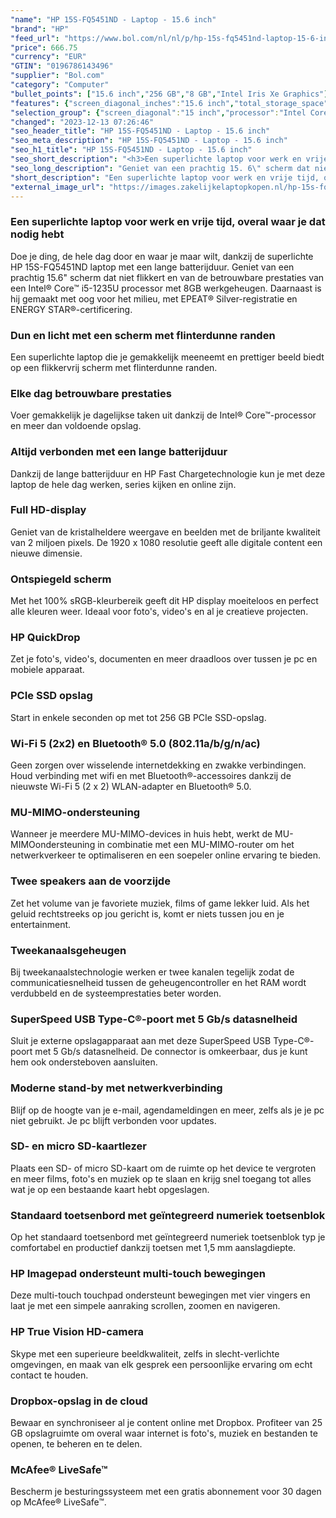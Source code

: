 ```yaml
---
"name": "HP 15S-FQ5451ND - Laptop - 15.6 inch"
"brand": "HP"
"feed_url": "https://www.bol.com/nl/nl/p/hp-15s-fq5451nd-laptop-15-6-inch/9300000098933531"
"price": 666.75
"currency": "EUR"
"GTIN": "0196786143496"
"supplier": "Bol.com"
"category": "Computer"
"bullet_points": ["15.6 inch","256 GB","8 GB","Intel Iris Xe Graphics"]
"features": {"screen_diagonal_inches":"15.6 inch","total_storage_space":"256 GB","memory_size":"8 GB","graphics_card":"Intel Iris Xe Graphics"}
"selection_group": {"screen_diagonal":"15 inch","processor":"Intel Core i5","changed_price_past_3_days":false,"product_family":"HP 15s"}
"changed": "2023-12-13 07:26:46"
"seo_header_title": "HP 15S-FQ5451ND - Laptop - 15.6 inch"
"seo_meta_description": "HP 15S-FQ5451ND - Laptop - 15.6 inch"
"seo_h1_title": "HP 15S-FQ5451ND - Laptop - 15.6 inch"
"seo_short_description": "<h3>Een superlichte laptop voor werk en vrije tijd, overal waar je dat nodig hebt</h3>\n<p> Doe je ding, de hele dag door en waar je maar wilt, dankzij de superlichte HP 15S-FQ5451ND laptop met een lange batterijduur."
"seo_long_description": "Geniet van een prachtig 15. 6\" scherm dat niet flikkert en van de betrouwbare prestaties van een Intel® Core™ i5-1235U processor met 8GB werkgeheugen. Daarnaast is hij gemaakt met oog voor het milieu, met EPEAT® Silver-registratie en ENERGY STAR®-certificering. </p>\n<h3>Dun en licht met een scherm met flinterdunne randen</h3>\n<p> Een superlichte laptop die je gemakkelijk meeneemt en prettiger beeld biedt op een flikkervrij scherm met flinterdunne randen. </p>\n<h3>Elke dag betrouwbare prestaties</h3>\n<p> Voer gemakkelijk je dagelijkse taken uit dankzij de Intel® Core™-processor en meer dan voldoende opslag. </p>\n<h3>Altijd verbonden met een lange batterijduur</h3>\n<p> Dankzij de lange batterijduur en HP Fast Chargetechnologie kun je met deze laptop de hele dag werken, series kijken en online zijn. </p>\n<h3>Full HD-display</h3>\n<p> Geniet van de kristalheldere weergave en beelden met de briljante kwaliteit van 2 miljoen pixels. De 1920 x 1080 resolutie geeft alle digitale content een nieuwe dimensie. </p>\n<h3>Ontspiegeld scherm</h3>\n<p> Met het 100% sRGB-kleurbereik geeft dit HP display moeiteloos en perfect alle kleuren weer. Ideaal voor foto's, video's en al je creatieve projecten. </p>\n<h3>HP QuickDrop</h3>\n<p> Zet je foto's, video's, documenten en meer draadloos over tussen je pc en mobiele apparaat. </p>\n<h3>PCIe SSD opslag</h3>\n<p> Start in enkele seconden op met tot 256 GB PCIe SSD-opslag. </p>\n<h3>Wi-Fi 5 (2x2) en Bluetooth® 5. 0 (802. 11a/b/g/n/ac)</h3>\n<p> Geen zorgen over wisselende internetdekking en zwakke verbindingen. Houd verbinding met wifi en met Bluetooth®-accessoires dankzij de nieuwste Wi-Fi 5 (2 x 2) WLAN-adapter en Bluetooth® 5. 0. </p>\n<h3>MU-MIMO-ondersteuning</h3>\n<p> Wanneer je meerdere MU-MIMO-devices in huis hebt, werkt de MU-MIMOondersteuning in combinatie met een MU-MIMO-router om het netwerkverkeer te optimaliseren en een soepeler online ervaring te bieden. </p>\n<h3>Twee speakers aan de voorzijde</h3>\n<p> Zet het volume van je favoriete muziek, films of game lekker luid. Als het geluid rechtstreeks op jou gericht is, komt er niets tussen jou en je entertainment. </p>\n<h3>Tweekanaalsgeheugen</h3>\n<p> Bij tweekanaalstechnologie werken er twee kanalen tegelijk zodat de communicatiesnelheid tussen de geheugencontroller en het RAM wordt verdubbeld en de systeemprestaties beter worden. </p>\n<h3>SuperSpeed USB Type-C®-poort met 5 Gb/s datasnelheid</h3>\n<p> Sluit je externe opslagapparaat aan met deze SuperSpeed USB Type-C®-poort met 5 Gb/s datasnelheid. De connector is omkeerbaar, dus je kunt hem ook ondersteboven aansluiten. </p>\n<h3>Moderne stand-by met netwerkverbinding</h3>\n<p> Blijf op de hoogte van je e-mail, agendameldingen en meer, zelfs als je je pc niet gebruikt. Je pc blijft verbonden voor updates. </p>\n<h3>SD- en micro SD-kaartlezer</h3>\n<p> Plaats een SD- of micro SD-kaart om de ruimte op het device te vergroten en meer films, foto's en muziek op te slaan en krijg snel toegang tot alles wat je op een bestaande kaart hebt opgeslagen. </p>\n<h3>Standaard toetsenbord met geïntegreerd numeriek toetsenblok</h3>\n<p> Op het standaard toetsenbord met geïntegreerd numeriek toetsenblok typ je comfortabel en productief dankzij toetsen met 1,5 mm aanslagdiepte. </p>\n<h3>HP Imagepad ondersteunt multi-touch bewegingen</h3>\n<p> Deze multi-touch touchpad ondersteunt bewegingen met vier vingers en laat je met een simpele aanraking scrollen, zoomen en navigeren. </p>\n<h3>HP True Vision HD-camera</h3>\n<p> Skype met een superieure beeldkwaliteit, zelfs in slecht-verlichte omgevingen, en maak van elk gesprek een persoonlijke ervaring om echt contact te houden. </p>\n<h3>Dropbox-opslag in de cloud</h3>\n<p> Bewaar en synchroniseer al je content online met Dropbox. Profiteer van 25 GB opslagruimte om overal waar internet is foto's, muziek en bestanden te openen, te beheren en te delen. </p>\n<h3>McAfee® LiveSafe™</h3>\n<p> Bescherm je besturingssysteem met een gratis abonnement voor 30 dagen op McAfee® LiveSafe™. </p>"
"short_description": "Een superlichte laptop voor werk en vrije tijd, overal waar je dat nodig hebt Doe je ding, de hele dag door en waar je maar wilt, dankzij de superlichte HP 15S-FQ5451ND laptop met een lange batterijduur. Geniet van een prachtig 15.6\" scherm dat niet flikkert en van de betrouwbare prestaties van een Intel® Core™ i5-1235U processor met 8GB werkgeheugen. Daarnaast is hij gemaakt met oog voor het milieu, met EPEAT® Silver-registratie en ENERGY STAR®-certificering. Dun en licht met een scherm met flinterdunne randen Een superlichte laptop die je gemakkelijk meeneemt en prettiger beeld biedt op een flikkervrij scherm met flinterdunne randen. Elke dag betrouwbare prestaties Voer gemakkelijk je dagelijkse taken uit dankzij de Intel® Core™-processor en meer dan voldoende opslag. Altijd verbonden met een lange batterijduur Dankzij de lange batterijduur en HP Fast Chargetechnologie kun je met deze laptop de hele dag werken, series kijken en online zijn. Full HD-display Geniet van de kristalheldere weergave en beelden met de briljante kwaliteit van 2 miljoen pixels. De 1920 x 1080 resolutie geeft alle digitale content een nieuwe dimensie. Ontspiegeld scherm Met het 100% sRGB-kleurbereik geeft dit HP display moeiteloos en perfect alle kleuren weer. Ideaal voor foto's, video's en al je creatieve projecten. HP QuickDrop Zet je foto's, video's, documenten en meer draadloos over tussen je pc en mobiele apparaat. PCIe SSD opslag Start in enkele seconden op met tot 256 GB PCIe SSD-opslag. Wi-Fi 5 (2x2) en Bluetooth® 5.0 (802.11a/b/g/n/ac) Geen zorgen over wisselende internetdekking en zwakke verbindingen. Houd verbinding met wifi en met Bluetooth®-accessoires dankzij de nieuwste Wi-Fi 5 (2 x 2) WLAN-adapter en Bluetooth® 5.0. MU-MIMO-ondersteuning Wanneer je meerdere MU-MIMO-devices in huis hebt, werkt de MU-MIMOondersteuning in combinatie met een MU-MIMO-router om het netwerkverkeer te optimaliseren en een soepeler online ervaring te bieden. Twee speakers aan de voorzijde Zet het volume van je favoriete muziek, films of game lekker luid. Als het geluid rechtstreeks op jou gericht is, komt er niets tussen jou en je entertainment. Tweekanaalsgeheugen Bij tweekanaalstechnologie werken er twee kanalen tegelijk zodat de communicatiesnelheid tussen de geheugencontroller en het RAM wordt verdubbeld en de systeemprestaties beter worden. SuperSpeed USB Type-C®-poort met 5 Gb/s datasnelheid Sluit je externe opslagapparaat aan met deze SuperSpeed USB Type-C®-poort met 5 Gb/s datasnelheid. De connector is omkeerbaar, dus je kunt hem ook ondersteboven aansluiten. Moderne stand-by met netwerkverbinding Blijf op de hoogte van je e-mail, agendameldingen en meer, zelfs als je je pc niet gebruikt. Je pc blijft verbonden voor updates. SD- en micro SD-kaartlezer Plaats een SD- of micro SD-kaart om de ruimte op het device te vergroten en meer films, foto's en muziek op te slaan en krijg snel toegang tot alles wat je op een bestaande kaart hebt opgeslagen. Standaard toetsenbord met geïntegreerd numeriek toetsenblok Op het standaard toetsenbord met geïntegreerd numeriek toetsenblok typ je comfortabel en productief dankzij toetsen met 1,5 mm aanslagdiepte. HP Imagepad ondersteunt multi-touch bewegingen Deze multi-touch touchpad ondersteunt bewegingen met vier vingers en laat je met een simpele aanraking scrollen, zoomen en navigeren. HP True Vision HD-camera Skype met een superieure beeldkwaliteit, zelfs in slecht-verlichte omgevingen, en maak van elk gesprek een persoonlijke ervaring om echt contact te houden. Dropbox-opslag in de cloud Bewaar en synchroniseer al je content online met Dropbox. Profiteer van 25 GB opslagruimte om overal waar internet is foto's, muziek en bestanden te openen, te beheren en te delen. McAfee® LiveSafe™ Bescherm je besturingssysteem met een gratis abonnement voor 30 dagen op McAfee® LiveSafe™."
"external_image_url": "https://images.zakelijkelaptopkopen.nl/hp-15s-fq5451nd-laptop-15-6-inch.webp"
---
```


<h3>Een superlichte laptop voor werk en vrije tijd, overal waar je dat nodig hebt</h3>
<p> Doe je ding, de hele dag door en waar je maar wilt, dankzij de superlichte HP 15S-FQ5451ND laptop met een lange batterijduur. Geniet van een prachtig 15.6" scherm dat niet flikkert en van de betrouwbare prestaties van een Intel® Core™ i5-1235U processor met 8GB werkgeheugen. Daarnaast is hij gemaakt met oog voor het milieu, met EPEAT® Silver-registratie en ENERGY STAR®-certificering. </p>
<h3>Dun en licht met een scherm met flinterdunne randen</h3>
<p> Een superlichte laptop die je gemakkelijk meeneemt en prettiger beeld biedt op een flikkervrij scherm met flinterdunne randen. </p>
<h3>Elke dag betrouwbare prestaties</h3>
<p> Voer gemakkelijk je dagelijkse taken uit dankzij de Intel® Core™-processor en meer dan voldoende opslag. </p>
<h3>Altijd verbonden met een lange batterijduur</h3>
<p> Dankzij de lange batterijduur en HP Fast Chargetechnologie kun je met deze laptop de hele dag werken, series kijken en online zijn. </p>
<h3>Full HD-display</h3>
<p> Geniet van de kristalheldere weergave en beelden met de briljante kwaliteit van 2 miljoen pixels. De 1920 x 1080 resolutie geeft alle digitale content een nieuwe dimensie. </p>
<h3>Ontspiegeld scherm</h3>
<p> Met het 100% sRGB-kleurbereik geeft dit HP display moeiteloos en perfect alle kleuren weer. Ideaal voor foto's, video's en al je creatieve projecten. </p>
<h3>HP QuickDrop</h3>
<p> Zet je foto's, video's, documenten en meer draadloos over tussen je pc en mobiele apparaat. </p>
<h3>PCIe SSD opslag</h3>
<p> Start in enkele seconden op met tot 256 GB PCIe SSD-opslag. </p>
<h3>Wi-Fi 5 (2x2) en Bluetooth® 5.0 (802.11a/b/g/n/ac)</h3>
<p> Geen zorgen over wisselende internetdekking en zwakke verbindingen. Houd verbinding met wifi en met Bluetooth®-accessoires dankzij de nieuwste Wi-Fi 5 (2 x 2) WLAN-adapter en Bluetooth® 5.0. </p>
<h3>MU-MIMO-ondersteuning</h3>
<p> Wanneer je meerdere MU-MIMO-devices in huis hebt, werkt de MU-MIMOondersteuning in combinatie met een MU-MIMO-router om het netwerkverkeer te optimaliseren en een soepeler online ervaring te bieden. </p>
<h3>Twee speakers aan de voorzijde</h3>
<p> Zet het volume van je favoriete muziek, films of game lekker luid. Als het geluid rechtstreeks op jou gericht is, komt er niets tussen jou en je entertainment. </p>
<h3>Tweekanaalsgeheugen</h3>
<p> Bij tweekanaalstechnologie werken er twee kanalen tegelijk zodat de communicatiesnelheid tussen de geheugencontroller en het RAM wordt verdubbeld en de systeemprestaties beter worden. </p>
<h3>SuperSpeed USB Type-C®-poort met 5 Gb/s datasnelheid</h3>
<p> Sluit je externe opslagapparaat aan met deze SuperSpeed USB Type-C®-poort met 5 Gb/s datasnelheid. De connector is omkeerbaar, dus je kunt hem ook ondersteboven aansluiten. </p>
<h3>Moderne stand-by met netwerkverbinding</h3>
<p> Blijf op de hoogte van je e-mail, agendameldingen en meer, zelfs als je je pc niet gebruikt. Je pc blijft verbonden voor updates. </p>
<h3>SD- en micro SD-kaartlezer</h3>
<p> Plaats een SD- of micro SD-kaart om de ruimte op het device te vergroten en meer films, foto's en muziek op te slaan en krijg snel toegang tot alles wat je op een bestaande kaart hebt opgeslagen. </p>
<h3>Standaard toetsenbord met geïntegreerd numeriek toetsenblok</h3>
<p> Op het standaard toetsenbord met geïntegreerd numeriek toetsenblok typ je comfortabel en productief dankzij toetsen met 1,5 mm aanslagdiepte. </p>
<h3>HP Imagepad ondersteunt multi-touch bewegingen</h3>
<p> Deze multi-touch touchpad ondersteunt bewegingen met vier vingers en laat je met een simpele aanraking scrollen, zoomen en navigeren. </p>
<h3>HP True Vision HD-camera</h3>
<p> Skype met een superieure beeldkwaliteit, zelfs in slecht-verlichte omgevingen, en maak van elk gesprek een persoonlijke ervaring om echt contact te houden. </p>
<h3>Dropbox-opslag in de cloud</h3>
<p> Bewaar en synchroniseer al je content online met Dropbox. Profiteer van 25 GB opslagruimte om overal waar internet is foto's, muziek en bestanden te openen, te beheren en te delen. </p>
<h3>McAfee® LiveSafe™</h3>
<p> Bescherm je besturingssysteem met een gratis abonnement voor 30 dagen op McAfee® LiveSafe™. </p>